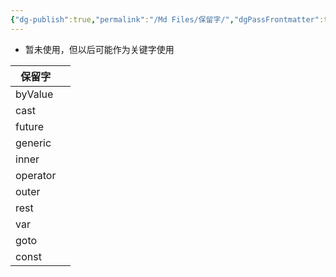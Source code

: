 ```yaml
---
{"dg-publish":true,"permalink":"/Md Files/保留字/","dgPassFrontmatter":true}
---
```


- 暂未使用，但以后可能作为关键字使用

| 保留字      |     |
| -------- | --- |
| byValue  |     |
| cast     |     |
| future   |     |
| generic  |     |
| inner    |     |
| operator |     |
| outer    |     |
| rest     |     |
| var      |     |
| goto     |     |
| const    |     |
